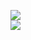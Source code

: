 [![](https://img.shields.io/badge/Made%20With-Github%20Spray-lightgrey.svg?style=for-the-badge&logo=github)](https://github.com/Annihil/github-spray#21391)  
[![](https://i.imgur.com/2DrTn0Z.gif)](https://github.com/Annihil/github-spray)